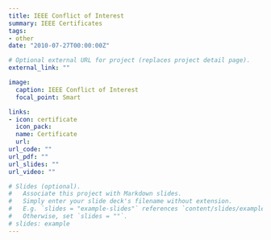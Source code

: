 ```yaml
---
title: IEEE Conflict of Interest
summary: IEEE Certificates
tags:
- other
date: "2010-07-27T00:00:00Z"

# Optional external URL for project (replaces project detail page).
external_link: ""

image:
  caption: IEEE Conflict of Interest
  focal_point: Smart

links:
- icon: certificate
  icon_pack: 
  name: Certificate
  url: 
url_code: ""
url_pdf: ""
url_slides: ""
url_video: ""

# Slides (optional).
#   Associate this project with Markdown slides.
#   Simply enter your slide deck's filename without extension.
#   E.g. `slides = "example-slides"` references `content/slides/example-slides.md`.
#   Otherwise, set `slides = ""`.
# slides: example
---
```


